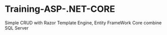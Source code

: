 # Training-ASP-.NET-CORE
Simple  CRUD with Razor Template Engine, Entity FrameWork Core combine SQL Server 
